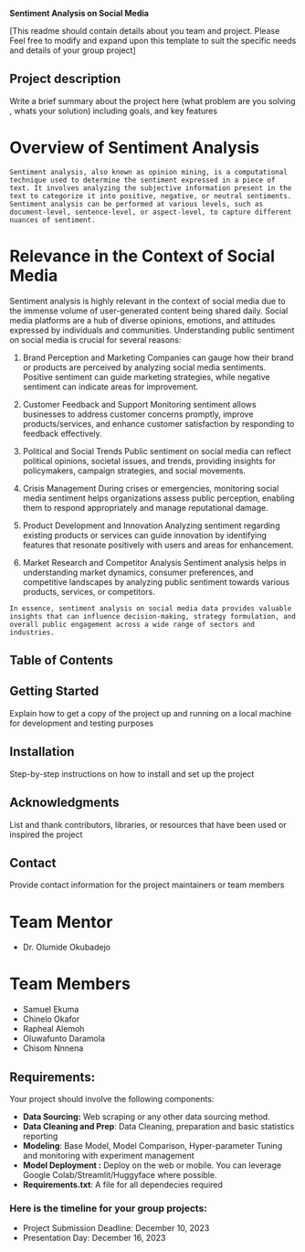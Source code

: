**Sentiment Analysis on Social Media**

[This readme should contain details about you team and project. Please Feel free to modify and expand upon this template to suit the specific needs and details of your group project]

## Project description 
Write a brief summary about the project here (what problem are you solving , whats your solution) including goals, and key features

# Overview of Sentiment Analysis

```Sentiment analysis, also known as opinion mining, is a computational technique used to determine the sentiment expressed in a piece of text. It involves analyzing the subjective information present in the text to categorize it into positive, negative, or neutral sentiments. Sentiment analysis can be performed at various levels, such as document-level, sentence-level, or aspect-level, to capture different nuances of sentiment.```

# Relevance in the Context of Social Media
Sentiment analysis is highly relevant in the context of social media due to the immense volume of user-generated content being shared daily. Social media platforms are a hub of diverse opinions, emotions, and attitudes expressed by individuals and communities. Understanding public sentiment on social media is crucial for several reasons:

1. Brand Perception and Marketing
   Companies can gauge how their brand or products are perceived by analyzing social media sentiments. Positive sentiment can guide marketing strategies, while negative sentiment can indicate areas for improvement.

2. Customer Feedback and Support
   Monitoring sentiment allows businesses to address customer concerns promptly, improve products/services, and enhance customer satisfaction by responding to feedback effectively.

3. Political and Social Trends
    Public sentiment on social media can reflect political opinions, societal issues, and trends, providing insights for policymakers, campaign strategies, and social movements.

4. Crisis Management
   During crises or emergencies, monitoring social media sentiment helps organizations assess public perception, enabling them to respond appropriately and manage reputational damage.

5. Product Development and Innovation
   Analyzing sentiment regarding existing products or services can guide innovation by identifying features that resonate positively with users and areas for enhancement.

6. Market Research and Competitor Analysis
   Sentiment analysis helps in understanding market dynamics, consumer preferences, and competitive landscapes by analyzing public sentiment towards various products, services, or competitors.

```In essence, sentiment analysis on social media data provides valuable insights that can influence decision-making, strategy formulation, and overall public engagement across a wide range of sectors and industries.```


## Table of Contents

## Getting Started 
Explain how to get a copy of the project up and running on a local machine for development and testing purposes

## Installation
Step-by-step instructions on how to install and set up the project

## Acknowledgments
List and thank contributors, libraries, or resources that have been used or inspired the project

## Contact
Provide contact information for the project maintainers or team members

# Team Mentor
-	Dr. Olumide Okubadejo

# Team Members
-	Samuel Ekuma
-	Chinelo Okafor
-	Rapheal Alemoh
-	Oluwafunto Daramola
-	Chisom Nnnena


## Requirements:
Your project should involve the following components:
- **Data Sourcing:** Web scraping or any other data sourcing method.
- **Data Cleaning and Prep**: Data Cleaning, preparation and basic statistics reporting
- **Modeling**: Base Model, Model Comparison, Hyper-parameter Tuning and monitoring with experiment management
- **Model Deployment :** Deploy on the web or mobile. You can leverage Google Colab/Streamlit/Huggyface where possible.
- **Requirements.txt**: A file for all dependecies required

### Here is the timeline for your group projects:
- Project Submission Deadline: December 10, 2023
- Presentation Day: December 16, 2023
